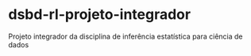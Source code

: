 # dsbd-rl-projeto-integrador
Projeto integrador da disciplina de inferência estatística para ciência de dados
